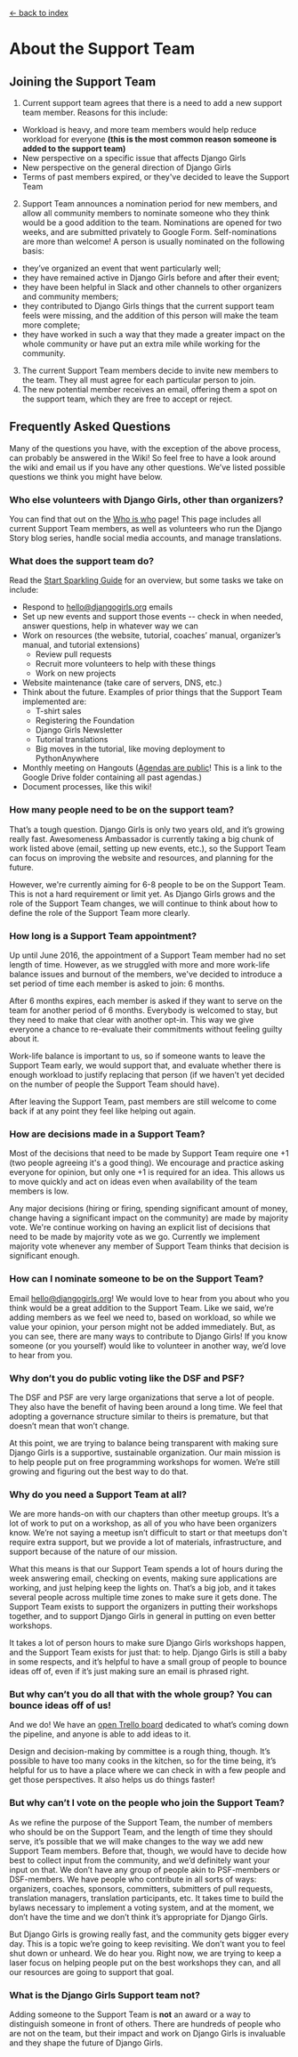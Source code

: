 [<- back to index](../README.md)

# About the Support Team 
## Joining the Support Team 
1. Current support team agrees that there is a need to add a new support team member. Reasons for this include: 
  - Workload is heavy, and more team members would help reduce workload for everyone **(this is the most common reason someone is added to the support team)** 
  - New perspective on a specific issue that affects Django Girls 
  - New perspective on the general direction of Django Girls 
  - Terms of past members expired, or they've decided to leave the Support Team
2. Support Team announces a nomination period for new members, and allow all community members to nominate someone who they think would be a good addition to the team. Nominations are opened for two weeks, and are submitted privately to Google Form. Self-nominations are more than welcome! A person is usually nominated on the following basis: 
  - they’ve organized an event that went particularly well; 
  - they have remained active in Django Girls before and after their event; 
  - they have been helpful in Slack and other channels to other organizers and community members; 
  - they contributed to Django Girls things that the current support team feels were missing, and the addition of this person will make the team more complete;
  - they have worked in such a way that they made a greater impact on the whole community or have put an extra mile while working for the community. 
3. The current Support Team members decide to invite new members to the team. They all must agree for each particular person to join.
4. The new potential member receives an email, offering them a spot on the support team, which they are free to accept or reject. 

## Frequently Asked Questions 
Many of the questions you have, with the exception of the above process, can probably be answered in the Wiki! So feel free to have a look around the wiki and email us if you have any other questions. We’ve listed possible questions we think you might have below. 
### Who else volunteers with Django Girls, other than organizers? 
You can find that out on the [Who is who](people.md) page! This page includes all current Support Team members, as well as volunteers who run the Django Story blog series, handle social media accounts, and manage translations. 
### What does the support team do? 
Read the [Start Sparkling Guide](sparkling.md) for an overview, but some tasks we take on include: 

- Respond to hello@djangogirls.org emails 
- Set up new events and support those events -- check in when needed, answer questions, help in whatever way we can 
- Work on resources (the website, tutorial, coaches’ manual, organizer’s manual, and tutorial extensions)
  - Review pull requests
  - Recruit more volunteers to help with these things
  - Work on new projects 
- Website maintenance (take care of servers, DNS, etc.)
- Think about the future. Examples of prior things that the Support Team implemented are:
  - T-shirt sales 
  - Registering the Foundation
  - Django Girls Newsletter 
  - Tutorial translations
  - Big moves in the tutorial, like moving deployment to PythonAnywhere
- Monthly meeting on Hangouts ([Agendas are public](https://drive.google.com/folderview?id=0B_sMcBckSgWqfjVQVmMtU09FSXdpampWY2hwc1B4RFRub2phRXpLNEw2YXFaMTF3UDdWVDQ&usp=sharing)! This is a link to the Google Drive folder containing all past agendas.)
- Document processes, like this wiki! 

### How many people need to be on the support team? 	
That’s a tough question. Django Girls is only two years old, and it’s growing really fast. Awesomeness Ambassador is currently taking a big chunk of work listed above (email, setting up new events, etc.), so the Support Team can focus on improving the website and resources, and planning for the future. 

However, we're currently aiming for 6-8 people to be on the Support Team. This is not a hard requirement or limit yet. As Django Girls grows and the role of the Support Team changes, we will continue to think about how to define the role of the Support Team more clearly.

### How long is a Support Team appointment? 
Up until June 2016, the appointment of a Support Team member had no set length of time. However, as we struggled with more and more work-life balance issues and burnout of the members, we've decided to introduce a set period of time each member is asked to join: 6 months. 

After 6 months expires, each member is asked if they want to serve on the team for another period of 6 months. Everybody is welcomed to stay, but they need to make that clear with another opt-in. This way we give everyone a chance to re-evaluate their commitments without feeling guilty about it. 

Work-life balance is important to us, so if someone wants to leave the Support Team early, we would support that, and evaluate whether there is enough workload to justify replacing that person (if we haven’t yet decided on the number of people the Support Team should have). 

After leaving the Support Team, past members are still welcome to come back if at any point they feel like helping out again.

### How are decisions made in a Support Team?
Most of the decisions that need to be made by Support Team require one +1 (two people agreeing it's a good thing). We encourage and practice asking everyone for opinion, but only one +1 is required for an idea. This allows us to move quickly and act on ideas even when availability of the team members is low. 

Any major decisions (hiring or firing, spending significant amount of money, change having a significant impact on the community) are made by majority vote. We're continue working on having an explicit list of decisions that need to be made by majority vote as we go. Currently we implement majority vote whenever any member of Support Team thinks that decision is significant enough. 

### How can I nominate someone to be on the Support Team? 
Email [hello@djangogirls.org](hello@djangogirls.org)! We would love to hear from you about who you think would be a great addition to the Support Team. 
Like we said, we’re adding members as we feel we need to, based on workload, so while we value your opinion, your person might not be added immediately. But, as you can see, there are many ways to contribute to Django Girls! If you know someone (or you yourself) would like to volunteer in another way, we’d love to hear from you. 
### Why don’t you do public voting like the DSF and PSF? 
The DSF and PSF are very large organizations that serve a lot of people. They also have the benefit of having been around a long time. We feel that adopting a governance structure similar to theirs is premature, but that doesn’t mean that won’t change. 

At this point, we are trying to balance being transparent with making sure Django Girls is a supportive, sustainable organization. Our main mission is to help people put on free programming workshops for women. We’re still growing and figuring out the best way to do that. 
### Why do you need a Support Team at all?
 We are more hands-on with our chapters than other meetup groups. It’s a lot of work to put on a workshop, as all of you who have been organizers know. We’re not saying a meetup isn’t difficult to start or that meetups don't require extra support, but we provide a lot of materials, infrastructure, and support because of the nature of our mission. 
 
What this means is that our Support Team spends a lot of hours during the week answering email, checking on events, making sure applications are working, and just helping keep the lights on. That’s a big job, and it takes several people across multiple time zones to make sure it gets done. The Support Team exists to support the organizers in putting their workshops together, and to support Django Girls in general in putting on even better workshops. 

It takes a lot of person hours to make sure Django Girls workshops happen, and the Support Team exists for just that: to help. Django Girls is still a baby in some respects, and it’s helpful to have a small group of people to bounce ideas off of, even if it’s just making sure an email is phrased right.
### But why can’t you do all that with the whole group? You can bounce ideas off of us! 
And we do! We have an [open Trello board](https://trello.com/b/q7p6jcfg/django-girls) dedicated to what’s coming down the pipeline, and anyone is able to add ideas to it. 

Design and decision-making by committee is a rough thing, though. It’s possible to have too many cooks in the kitchen, so for the time being, it’s helpful for us to have a place where we can check in with a few people and get those perspectives. It also helps us do things faster! 
### But why can’t I vote on the people who join the Support Team?
As we refine the purpose of the Support Team, the number of members who should be on the Support Team, and the length of time they should serve, it’s possible that we will make changes to the way we add new Support Team members. Before that, though, we would have to decide how best to collect input from the community, and we’d definitely want your input on that. We don’t have any group of people akin to PSF-members or DSF-members. We have people who contribute in all sorts of ways: organizers, coaches, sponsors, committers, submitters of pull requests, translation managers, translation participants, etc. It takes time to build the bylaws necessary to implement a voting system, and at the moment, we don’t have the time and we don’t think it’s appropriate for Django Girls. 

But Django Girls is growing really fast, and the community gets bigger every day. This is a topic we’re going to keep revisiting. We don’t want you to feel shut down or unheard. We do hear you. Right now, we are trying to keep a laser focus on helping people put on the best workshops they can, and all our resources are going to support that goal. 
### What is the Django Girls Support team **not**?
Adding someone to the Support Team is **not** an award or a way to distinguish someone in front of others. There are hundreds of people who are not on the team, but their impact and work on Django Girls is invaluable and they shape the future of Django Girls.
